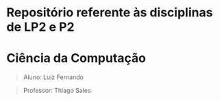 # Repositório referente às disciplinas de LP2 e P2
# Ciência da Computação

> Aluno: Luiz Fernando

> Professor: Thiago Sales
